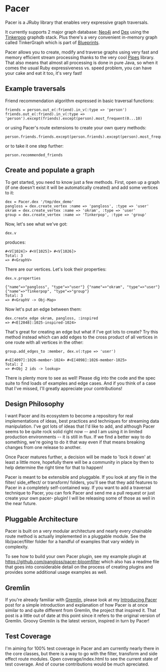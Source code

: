 # Pacer

Pacer is a JRuby library that enables very expressive graph traversals.

It currently supports 2 major graph database: [Neo4j](http://neo4j.org) and [Dex](http://www.sparsity-technologies.com/dex) using the [Tinkerpop](http://tinkerpop.com) graphdb stack. Plus there's a very convenient in-memory graph called TinkerGraph which is part of [Blueprints](http://blueprints.tinkerpop.com).

Pacer allows you to create, modify and traverse graphs using very fast and memory efficient stream processing thanks to the very cool [Pipes](http://pipes.tinkerpop.com) library. That also means that almost all processing is done in pure Java, so when it comes the usual Ruby expressiveness vs. speed problem, you can have your cake and eat it too, it's very fast!

## Example traversals


Friend recommendation algorithm expressed in basic traversal functions:

    friends = person.out_e(:friend).in_v(:type => 'person')
    friends.out_e(:friend).in_v(:type => 'person').except(friends).except(person).most_frequent(0...10)

or using Pacer's route extensions to create your own query methods:

    person.friends.friends.except(person.friends).except(person).most_frequent(0...10)

or to take it one step further:

    person.recommended_friends



## Create and populate a graph

To get started, you need to know just a few methods. First, open up a graph (if one doesn't exist it will be automatically created) and add some vertices to it:

    dex = Pacer.dex '/tmp/dex_demo'
    pangloss = dex.create_vertex :name => 'pangloss', :type => 'user'
    okram = dex.create_vertex :name => 'okram', :type => 'user'
    group = dex.create_vertex :name => 'Tinkerpop', :type => 'group'


Now, let's see what we've got:

    dex.v

produces:

    #<V[1024]> #<V[1025]> #<V[1026]>
    Total: 3
    => #<GraphV>

There are our vertices. Let's look their properties:

    dex.v.properties

    {"name"=>"pangloss", "type"=>"user"} {"name"=>"okram", "type"=>"user"}
    {"name"=>"Tinkerpop", "type"=>"group"}
    Total: 3
    => #<GraphV -> Obj-Map>

Now let's put an edge between them:

    dex.create_edge okram, pangloss, :inspired
    => #<E[2048]:1025-inspired-1024>

That's great for creating an edge but what if I've got lots to create? Try this method instead which can add edges to the cross product of all vertices in one route with all vertices in the other:

    group.add_edges_to :member, dex.v(:type => 'user')

    #<E[4097]:1026-member-1024> #<E[4098]:1026-member-1025>
    Total: 2
    => #<Obj 2 ids -> lookup>

There is plenty more to see as well! Please dig into the code and the spec suite to find loads of examples and edge cases. And if you think of a case that I've missed, I'll greatly appreciate your contributions!

## Design Philosophy

I want Pacer and its ecosystem to become a repository for real implementations of ideas, best practices and techniques for streaming data manipulation. I've got lots of ideas that I'd like to add, and although Pacer seems to be quite rock solid right now -- and I am using it in limited production environments -- it is still in flux. If we find a better way to do something, we're going to do it that way even if that means breaking changes from one release to another.

Once Pacer matures further, a decision will be made to 'lock it down' at least a little more, hopefully there will be a community in place by then to help determine the right time for that to happen!

Pacer is meant to be extensible and pluggable. If you look at any file in the filter/ side_effect/ or transform/ folders, you'll see that they add features to Pacer in a completely self-contained way. If you want to add a traversal technique to Pacer, you can fork Pacer and send me a pull request or just create your own pacer-<feature name> plugin! I will be releasing some of those as well in the near future.

## Pluggable Architecture

Pacer is built on a very modular architecture and nearly every chainable route method is actually implemented in a pluggable module. See the lib/pacer/filter folder for a handful of examples that vary widely in complexity.

To see how to build your own Pacer plugin, see my example plugin at https://github.com/pangloss/pacer-bloomfilter which also has a readme file that goes into considerable detail on the process of creating plugins and provides some additional usage examples as well.

## Gremlin


If you're already familiar with [Gremlin](http://gremlin.tinkerpop.com), please look at my [Introducing Pacer](http://ofallpossibleworlds.wordpress.com/2010/12/19/introducing-pacer) post for a simple introduction and explanation of how Pacer is at once similar to and quite different from Gremlin, the project that inspired it. That post is a little out of date at this point since it refers to the original version of Gremlin. Groovy Gremlin is the latest version, inspired in turn by Pacer!

## Test Coverage

I'm aiming for 100% test coverage in Pacer and am currently nearly there in the core classes, but there is a way to go with the filter, transform and side effect route modules. Open coverage/index.html to see the current state of test coverage. And of course contributions would be much apreciated.
